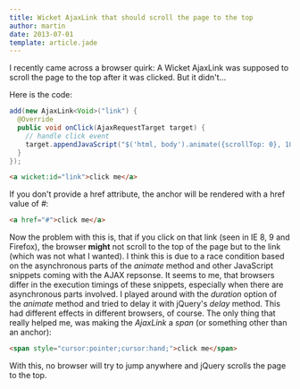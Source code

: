 ```yaml
---
title: Wicket AjaxLink that should scroll the page to the top
author: martin
date: 2013-07-01
template: article.jade
---
```

I recently came across a browser quirk: A Wicket AjaxLink was supposed to scroll the page to the top after it was clicked. But it didn't...

Here is the code:
```java
add(new AjaxLink<Void>("link") {
  @Override
  public void onClick(AjaxRequestTarget target) {
    // handle click event
    target.appendJavaScript("$('html, body').animate({scrollTop: 0}, 100);");
  }
});
```
```html
<a wicket:id="link">click me</a>
```

If you don't provide a href attribute, the anchor will be rendered with a href value of <i>#</i>:
```html
<a href="#">click me</a>
```

Now the problem with this is, that if you click on that link (seen in IE 8, 9 and Firefox), the browser <strong>might</strong> not scroll to the top of the page but to the link (which was not what I wanted). I think this is due to a race condition based on the asynchronous parts of the <i>animate</i> method and other JavaScript snippets coming with the AJAX repsonse. It seems to me, that browsers differ in the execution timings of these snippets, especially when there are asynchronous parts involved.
I played around with the <i>duration</i> option of the <i>animate</i> method and tried to delay it with jQuery's <i>delay</i> method. This had different effects in different browsers, of course. The only thing that really helped me, was making the <i>AjaxLink</i> a <i>span</i> (or something other than an anchor):

```html
<span style="cursor:pointer;cursor:hand;">click me</span>
```

With this, no browser will try to jump anywhere and jQuery scrolls the page to the top.
